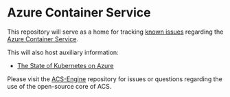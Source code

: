 # Azure Container Service

This repository will serve as a home for tracking [known issues](https://github.com/Azure/ACS/issues?utf8=%E2%9C%93&q=is%3Aopen%20is%3Aissue%20label%3Aknown-issue)
regarding the [Azure Container Service](https://azure.microsoft.com/en-us/services/container-service/).

This will also host auxiliary information:
* [The State of Kubernetes on Azure](kubernetes-status.md)

Please visit the [ACS-Engine](https://github.com/Azure/ACS-Engine) repository for issues or
questions regarding the use of the open-source core of ACS.
